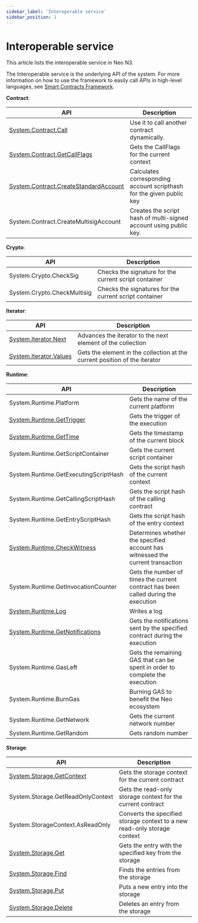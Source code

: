 ```yaml
---
sidebar_label: 'Interoperable service'
sidebar_position: 1
---
```

# Interoperable service

This article lists the interoperable service in Neo N3. 

The Interoperable service is the underlying API of the system. For more information on how to use the framework to easily call APIs in high-level languages, see [Smart Contracts Framework](framework.md).

**Contract**:

| API                                                          | Description                                                  |
| ------------------------------------------------------------ | ------------------------------------------------------------ |
| [System.Contract.Call](framework/services/Contract/Call.md)  | Use it to call another contract dynamically.                 |
| [System.Contract.GetCallFlags](framework/services/Contract/CallEx.md) | Gets the CallFlags for the current context                   |
| [System.Contract.CreateStandardAccount](framework/services/Contract/CreateStandardAccount.md) | Calculates corresponding account scripthash for the given public key |
| System.Contract.CreateMultisigAccount                        | Creates the script hash of multi-signed account using public key. |

**Crypto**:

| API                         | Description                                            |
| --------------------------- | ------------------------------------------------------ |
| System.Crypto.CheckSig      | Checks the signature for the current script container  |
| System.Crypto.CheckMultisig | Checks the signatures for the current script container |

**Iterator**:

| API                                                          | Description                                                  |
| ------------------------------------------------------------ | ------------------------------------------------------------ |
| [System.Iterator.Next](framework/services/Iterator/Next.md)  | Advances the iterator to the next element of the collection  |
| [System.Iterator.Values](framework/services/Iterator/Value.md) | Gets the element in the collection at the current position of the iterator |

**Runtime**:

| API                                                          | Description                                                  |
| ------------------------------------------------------------ | ------------------------------------------------------------ |
| System.Runtime.Platform                                      | Gets the name of the current platform                        |
| [System.Runtime.GetTrigger](framework/services/Runtime/Trigger.md) | Gets the trigger of the execution                            |
| [System.Runtime.GetTime](framework/services/Runtime/Time.md) | Gets the timestamp of the current block                      |
| System.Runtime.GetScriptContainer                            | Gets the current script container                            |
| System.Runtime.GetExecutingScriptHash                        | Gets the script hash of the current context                  |
| System.Runtime.GetCallingScriptHash                          | Gets the script hash of the calling contract                 |
| System.Runtime.GetEntryScriptHash                            | Gets the script hash of the entry context                    |
| [System.Runtime.CheckWitness](framework/services/Runtime/CheckWitness.md) | Determines whether the specified account has witnessed the current transaction |
| System.Runtime.GetInvocationCounter                          | Gets the number of times the current contract has been called during the execution |
| [System.Runtime.Log](framework/services/Runtime/Log.md)      | Writes a log                                                 |
| [System.Runtime.GetNotifications](framework/services/Runtime/GetNotifications.md) | Gets the notifications sent by the specified contract during the execution |
| System.Runtime.GasLeft                                       | Gets the remaining GAS that can be spent in order to complete the execution |
| System.Runtime.BurnGas                                       | Burning GAS to benefit the Neo ecosystem                     |
| System.Runtime.GetNetwork                                    | Gets the current network number                              |
| System.Runtime.GetRandom                                     | Gets random number                                           |

**Storage**:

| API                                                          | Description                                                  |
| ------------------------------------------------------------ | ------------------------------------------------------------ |
| [System.Storage.GetContext](framework/services/Storage/CurrentContext.md) | Gets the storage context for the current contract            |
| System.Storage.GetReadOnlyContext                            | Gets the read-only storage context for the current contract  |
| System.StorageContext.AsReadOnly                             | Converts the specified storage context to a new read-only storage context |
| [System.Storage.Get](framework/services/Storage/Get.md)      | Gets the entry with the specified key from the storage       |
| [System.Storage.Find](framework/services/Storage/Find.md)    | Finds the entries from the storage                           |
| [System.Storage.Put](framework/services/Storage/Put.md)      | Puts a new entry into the storage                            |
| [System.Storage.Delete](framework/services/Storage/Delete.md) | Deletes an entry from the storage                            |

